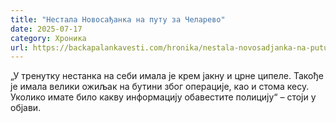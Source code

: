 ```yaml
---
title: "Нестала Новосађанка на путу за Челарево"
date: 2025-07-17
category: Хроника
url: https://backapalankavesti.com/hronika/nestala-novosadjanka-na-putu-za-celarevo-bp/
---
```


„У тренутку нестанка на себи имала је крем јакну и црне ципеле. Такође је имала велики ожиљак на бутини због операције, као и стома кесу. Уколико имате било какву информацију обавестите полицију“ – стоји у објави.
